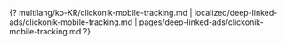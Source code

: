 {? multilang/ko-KR/clickonik-mobile-tracking.md | localized/deep-linked-ads/clickonik-mobile-tracking.md | pages/deep-linked-ads/clickonik-mobile-tracking.md ?}
